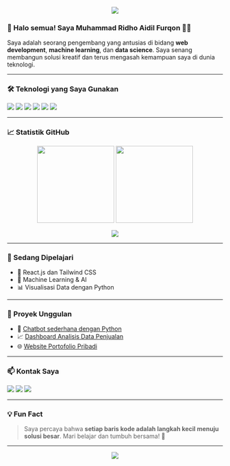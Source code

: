 <!-- Banner Header -->
<p align="center">
  <img src="https://capsule-render.vercel.app/api?type=waving&color=0:4b6cb7,100:182848&height=200&section=header&text=Hi%20There!%20I'm%20RidhoAidil👋&fontSize=40&fontColor=ffffff&animation=fadeIn" />
</p>

<!-- About -->
### 👋 Halo semua! Saya Muhammad Ridho Aidil Furqon 👨‍💻

Saya adalah seorang pengembang yang antusias di bidang **web development**, **machine learning**, dan **data science**. Saya senang membangun solusi kreatif dan terus mengasah kemampuan saya di dunia teknologi.

---

### 🛠️ Teknologi yang Saya Gunakan

<p align="left">
  <img src="https://img.shields.io/badge/Python-3776AB?style=for-the-badge&logo=python&logoColor=white"/>
  <img src="https://img.shields.io/badge/HTML5-E34F26?style=for-the-badge&logo=html5&logoColor=white"/>
  <img src="https://img.shields.io/badge/CSS3-1572B6?style=for-the-badge&logo=css3&logoColor=white"/>
  <img src="https://img.shields.io/badge/JavaScript-F7DF1E?style=for-the-badge&logo=javascript&logoColor=black"/>
  <img src="https://img.shields.io/badge/React-61DAFB?style=for-the-badge&logo=react&logoColor=black"/>
  <img src="https://img.shields.io/badge/MySQL-005C84?style=for-the-badge&logo=mysql&logoColor=white"/>
</p>

---

### 📈 Statistik GitHub

<p align="center">
  <img src="https://github-readme-stats.vercel.app/api?username=RidhoAidil&show_icons=true&theme=tokyonight" height="180"/>
  <img src="https://github-readme-streak-stats.herokuapp.com?user=RidhoAidil&theme=tokyonight&hide_border=true" height="180"/>
</p>

<p align="center">
  <img src="https://github-readme-stats.vercel.app/api/top-langs/?username=RidhoAidil&layout=compact&theme=tokyonight"/>
</p>

---

### 🌱 Sedang Dipelajari

- 🔧 React.js dan Tailwind CSS
- 🤖 Machine Learning & AI
- 📊 Visualisasi Data dengan Python

---

### 🚀 Proyek Unggulan

- 💬 [Chatbot sederhana dengan Python](https://github.com/RidhoAidil/chatbot-python)
- 📈 [Dashboard Analisis Data Penjualan](https://github.com/RidhoAidil/data-sales-dashboard)
- 🌐 [Website Portofolio Pribadi](https://github.com/RidhoAidil/portfolio-website)

---

### 📫 Kontak Saya

<p align="left">
  <a href="mailto:ridhoaidil@example.com"><img src="https://img.shields.io/badge/Gmail-D14836?style=for-the-badge&logo=gmail&logoColor=white"></a>
  <a href="https://linkedin.com/in/RidhoAidil"><img src="https://img.shields.io/badge/LinkedIn-blue?style=for-the-badge&logo=linkedin&logoColor=white"></a>
  <a href="https://ridhoaidil.netlify.app"><img src="https://img.shields.io/badge/Portfolio-222?style=for-the-badge&logo=vercel&logoColor=white"></a>
</p>

---

### 💡 Fun Fact

> Saya percaya bahwa **setiap baris kode adalah langkah kecil menuju solusi besar**. Mari belajar dan tumbuh bersama! 🚀

---

<p align="center">
  <img src="https://capsule-render.vercel.app/api?type=waving&color=0:182848,100:4b6cb7&height=120&section=footer"/>
</p>
